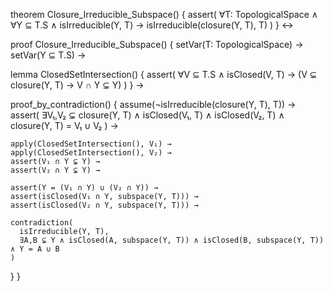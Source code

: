 theorem Closure_Irreducible_Subspace() {
  assert(
    ∀T: TopologicalSpace ∧
    ∀Y ⊆ T.S ∧
    isIrreducible(Y, T) →
    isIrreducible(closure(Y, T), T)
  )
} ↔

proof Closure_Irreducible_Subspace() {
  setVar(T: TopologicalSpace) →
  setVar(Y ⊆ T.S) →
  
  lemma ClosedSetIntersection() {
    assert(
      ∀V ⊆ T.S ∧ isClosed(V, T) →
      (V ⊊ closure(Y, T) → V ∩ Y ⊊ Y)
    )
  } →

  proof_by_contradiction() {
    assume(¬isIrreducible(closure(Y, T), T)) →
    assert(
      ∃V₁,V₂ ⊊ closure(Y, T) ∧
      isClosed(V₁, T) ∧ isClosed(V₂, T) ∧
      closure(Y, T) = V₁ ∪ V₂
    ) →
    
    apply(ClosedSetIntersection(), V₁) →
    apply(ClosedSetIntersection(), V₂) →
    assert(V₁ ∩ Y ⊊ Y) →
    assert(V₂ ∩ Y ⊊ Y) →
    
    assert(Y = (V₁ ∩ Y) ∪ (V₂ ∩ Y)) →
    assert(isClosed(V₁ ∩ Y, subspace(Y, T))) →
    assert(isClosed(V₂ ∩ Y, subspace(Y, T))) →
    
    contradiction(
      isIrreducible(Y, T),
      ∃A,B ⊊ Y ∧ isClosed(A, subspace(Y, T)) ∧ isClosed(B, subspace(Y, T)) ∧ Y = A ∪ B
    )
  }
}